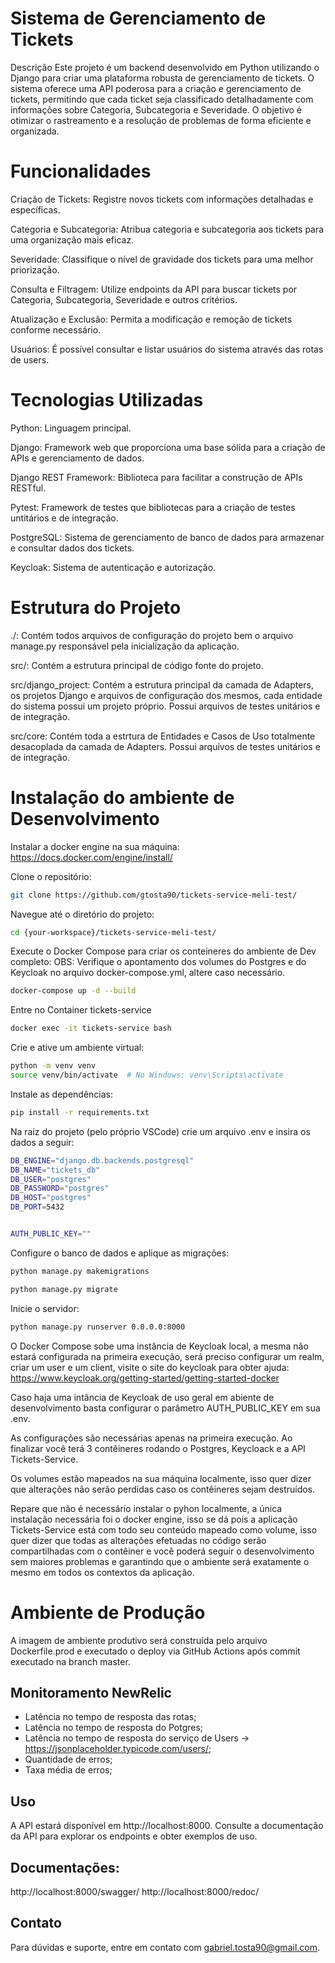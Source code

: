 # Sistema de Gerenciamento de Tickets
Descrição
Este projeto é um backend desenvolvido em Python utilizando o Django para criar uma plataforma robusta de gerenciamento de tickets. O sistema oferece uma API poderosa para a criação e gerenciamento de tickets, permitindo que cada ticket seja classificado detalhadamente com informações sobre Categoria, Subcategoria e Severidade. O objetivo é otimizar o rastreamento e a resolução de problemas de forma eficiente e organizada.

# Funcionalidades
Criação de Tickets: Registre novos tickets com informações detalhadas e específicas.

Categoria e Subcategoria: Atribua categoria e subcategoria aos tickets para uma organização mais eficaz.

Severidade: Classifique o nível de gravidade dos tickets para uma melhor priorização.

Consulta e Filtragem: Utilize endpoints da API para buscar tickets por Categoria, Subcategoria, Severidade e outros critérios.

Atualização e Exclusão: Permita a modificação e remoção de tickets conforme necessário.

Usuários: É possível consultar e listar usuários do sistema através das rotas de users.

# Tecnologias Utilizadas

Python: Linguagem principal.

Django: Framework web que proporciona uma base sólida para a criação de APIs e gerenciamento de dados.

Django REST Framework: Biblioteca para facilitar a construção de APIs RESTful.

Pytest: Framework de testes que bibliotecas para a criação de testes untitários e de integração.

PostgreSQL: Sistema de gerenciamento de banco de dados para armazenar e consultar dados dos tickets.

Keycloak: Sistema de autenticação e autorização.


# Estrutura do Projeto

./: Contém todos arquivos de configuração do projeto bem o arquivo manage.py responsável pela inicialização da aplicação.

src/: Contém a estrutura principal de código fonte do projeto.

src/django_project: Contém a estrutura principal da camada de Adapters, os projetos Django e arquivos de configuração dos mesmos, cada entidade do sistema possui um projeto próprio. Possui arquivos de testes unitários e de integração.

src/core: Contém toda a estrtura de Entidades e Casos de Uso totalmente desacoplada da camada de Adapters. Possui arquivos de testes unitários e de integração.

# Instalação do ambiente de Desenvolvimento

Instalar a docker engine na sua máquina:
https://docs.docker.com/engine/install/


Clone o repositório:

```bash
git clone https://github.com/gtosta90/tickets-service-meli-test/
```

Navegue até o diretório do projeto:

```bash
cd {your-workspace}/tickets-service-meli-test/
```

Execute o Docker Compose para criar os conteineres do ambiente de Dev completo:
OBS: Verifique o apontamento dos volumes do Postgres e do Keycloak no arquivo docker-compose.yml, altere caso necessário. 

```bash
docker-compose up -d --build
```

Entre no Container tickets-service

```bash
docker exec -it tickets-service bash
```

Crie e ative um ambiente virtual:

```bash
python -m venv venv
source venv/bin/activate  # No Windows: venv\Scripts\activate
```

Instale as dependências:

```bash
pip install -r requirements.txt
```

Na raiz do projeto (pelo próprio VSCode) crie um arquivo .env e insira os dados a seguir:

```bash
DB_ENGINE="django.db.backends.postgresql"
DB_NAME="tickets_db"
DB_USER="postgres"
DB_PASSWORD="postgres"
DB_HOST="postgres"
DB_PORT=5432


AUTH_PUBLIC_KEY=""
```

Configure o banco de dados e aplique as migrações:

```bash
python manage.py makemigrations
```

```bash
python manage.py migrate
```

Inicie o servidor:

```bash
python manage.py runserver 0.0.0.0:8000
```
O Docker Compose sobe uma instância de Keycloak local, a mesma não estará configurada na primeira execução, será preciso configurar um realm, criar um user e um client, visite o site do keycloak para obter ajuda: https://www.keycloak.org/getting-started/getting-started-docker

Caso haja uma intância de Keycloak de uso geral em abiente de desenvolvimento basta configurar o parâmetro AUTH_PUBLIC_KEY em sua .env.

As configurações são necessárias apenas na primeira execução. Ao finalizar você terá 3 contêineres rodando o Postgres, Keycloack e a API Tickets-Service.

Os volumes estão mapeados na sua máquina localmente, isso quer dizer que alterações não serão perdidas caso os contêineres sejam destruídos.

Repare que não é necessário instalar o pyhon localmente, a única instalação necessária foi o docker engine, isso se dá pois a aplicação Tickets-Service está com todo seu conteúdo mapeado como volume, isso quer dizer que todas as alterações efetuadas no código serão compartilhadas com o contêiner e você poderá seguir o desenvolvimento sem maiores problemas e garantindo que o ambiente será exatamente o mesmo em todos os contextos da aplicação.       

# Ambiente de Produção

A imagem de ambiente produtivo será construída pelo arquivo Dockerfile.prod e executado o deploy via GitHub Actions após commit executado na branch master.

## Monitoramento NewRelic

* Latência no tempo de resposta das rotas;
* Latência no tempo de resposta do Potgres;
* Latência no tempo de resposta do serviço de Users -> https://jsonplaceholder.typicode.com/users/;
* Quantidade de erros;
* Taxa média de erros;

## Uso
A API estará disponível em http://localhost:8000. Consulte a documentação da API para explorar os endpoints e obter exemplos de uso.

## Documentações:
http://localhost:8000/swagger/
http://localhost:8000/redoc/


## Contato
Para dúvidas e suporte, entre em contato com gabriel.tosta90@gmail.com.
